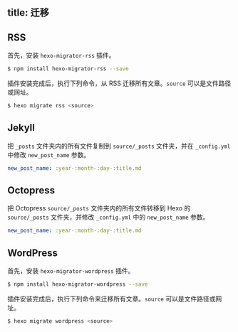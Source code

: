 title: 迁移
---
## RSS

首先，安装 `hexo-migrator-rss` 插件。

``` bash
$ npm install hexo-migrator-rss --save
```

插件安装完成后，执行下列命令，从 RSS 迁移所有文章。`source` 可以是文件路径或网址。

``` bash
$ hexo migrate rss <source>
```

## Jekyll

把 `_posts` 文件夹内的所有文件复制到 `source/_posts` 文件夹，并在 `_config.yml` 中修改 `new_post_name` 参数。

``` yaml
new_post_name: :year-:month-:day-:title.md
```

## Octopress

把 Octopress `source/_posts` 文件夹内的所有文件转移到 Hexo 的 `source/_posts` 文件夹，并修改 `_config.yml` 中的 `new_post_name` 参数。

``` yaml
new_post_name: :year-:month-:day-:title.md
```

## WordPress

首先，安装 `hexo-migrator-wordpress` 插件。

``` bash
$ npm install hexo-migrator-wordpress --save
```

插件安装完成后，执行下列命令来迁移所有文章。`source` 可以是文件路径或网址。

``` bash
$ hexo migrate wordpress <source>
```